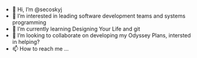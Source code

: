 - 👋 Hi, I’m @secoskyj
- 👀 I’m interested in leading software development teams and systems programming
- 🌱 I’m currently learning Designing Your Life and git
- 💞️ I’m looking to collaborate on developing my Odyssey Plans, intersted in helping?
- 📫 How to reach me ...

<!---
secoskyj/secoskyj is a ✨ special ✨ repository because its `README.md` (this file) appears on your GitHub profile.
You can click the Preview link to take a look at your changes.
--->
